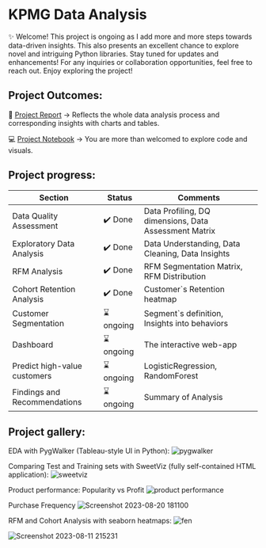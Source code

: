 # KPMG Data Analysis

✨ Welcome! This project is ongoing as I add more and more steps towards data-driven insights. This also presents an excellent chance to explore novel and intriguing Python libraries. Stay tuned for updates and enhancements! For any inquiries or collaboration opportunities, feel free to reach out. Enjoy exploring the project!

## Project Outcomes:

📑 [Project Report](https://github.com/NickTimosh/KPMG_project/blob/main/230805_Project_Report_rev1.pdf) -> Reflects the whole data analysis process and corresponding insights with charts and tables.

💻 [Project Notebook](https://github.com/NickTimosh/KPMG_project/blob/main/kpmg_data.ipynb) -> You are more than welcomed to explore code and visuals. 

## Project progress:

| Section | Status | Comments |
| -------- | -------- | -------- |
| Data Quality Assessment | ✔️ Done | Data Profiling, DQ dimensions, Data Assessment Matrix |
| Exploratory Data Analysis | ✔️ Done | Data Understanding, Data Cleaning, Data Insights|
| RFM Analysis | ✔️ Done | RFM Segmentation Matrix, RFM Distribution |
| Cohort Retention Analysis | ✔️ Done | Customer`s Retention heatmap |
| Customer Segmentation | ⌛ ongoing | Segment`s definition, Insights into behaviors |
| Dashboard | ⌛ ongoing | The interactive web-app|
| Predict high-value customers | ⌛ ongoing | LogisticRegression, RandomForest|
| Findings and Recommendations | ⌛ ongoing | Summary of Analysis |

## Project gallery:

EDA with PygWalker (Tableau-style UI in Python):
![pygwalker](https://github.com/NickTimosh/KPMG_project/assets/116592259/c51a8004-0367-4361-8d85-f043c97cbcce)

Comparing Test and Training sets with SweetViz (fully self-contained HTML application):
![sweetviz](https://github.com/NickTimosh/KPMG_project/assets/116592259/1ee78539-8ba7-48dd-9967-88e022b01661)

Product performance: Popularity vs Profit
![product performance](https://github.com/NickTimosh/KPMG_project/assets/116592259/9b7ee14a-5104-4234-a401-8fd5742c0679)

Purchase Frequency 
![Screenshot 2023-08-20 181100](https://github.com/NickTimosh/KPMG_project/assets/116592259/f174ff01-3219-4d60-80d0-60896dddfb3e)

RFM and Cohort Analysis with seaborn heatmaps:
![fen](https://github.com/NickTimosh/KPMG_project/assets/116592259/4e7f1d0c-d59e-4ced-aaff-4ad4615bbb6c)

![Screenshot 2023-08-11 215231](https://github.com/NickTimosh/KPMG_project/assets/116592259/708eaf1c-7e8f-4bd1-9232-5c5ff36f013b)




